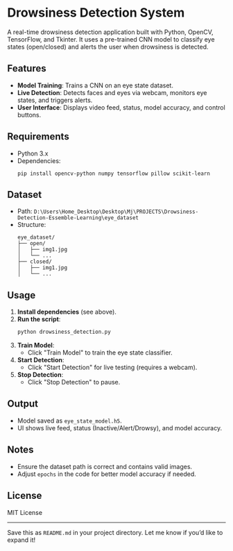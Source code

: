# Drowsiness Detection System

A real-time drowsiness detection application built with Python, OpenCV, TensorFlow, and Tkinter. It uses a pre-trained CNN model to classify eye states (open/closed) and alerts the user when drowsiness is detected.

## Features
- **Model Training**: Trains a CNN on an eye state dataset.
- **Live Detection**: Detects faces and eyes via webcam, monitors eye states, and triggers alerts.
- **User Interface**: Displays video feed, status, model accuracy, and control buttons.

## Requirements
- Python 3.x
- Dependencies:
  ```
  pip install opencv-python numpy tensorflow pillow scikit-learn
  ```

## Dataset
- Path: `D:\Users\Home_Desktop\Desktop\Mj\PROJECTS\Drowsiness-Detection-Essemble-Learning\eye_dataset`
- Structure:
  ```
  eye_dataset/
  ├── open/
  │   ├── img1.jpg
  │   └── ...
  ├── closed/
  │   ├── img1.jpg
  │   └── ...
  ```

## Usage
1. **Install dependencies** (see above).
2. **Run the script**:
   ```bash
   python drowsiness_detection.py
   ```
3. **Train Model**:
   - Click "Train Model" to train the eye state classifier.
4. **Start Detection**:
   - Click "Start Detection" for live testing (requires a webcam).
5. **Stop Detection**:
   - Click "Stop Detection" to pause.

## Output
- Model saved as `eye_state_model.h5`.
- UI shows live feed, status (Inactive/Alert/Drowsy), and model accuracy.

## Notes
- Ensure the dataset path is correct and contains valid images.
- Adjust `epochs` in the code for better model accuracy if needed.

## License
MIT License

---

Save this as `README.md` in your project directory. Let me know if you’d like to expand it!

